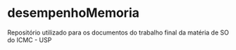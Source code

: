 # desempenhoMemoria
Repositório utilizado para os documentos do trabalho final da matéria de SO do ICMC - USP
